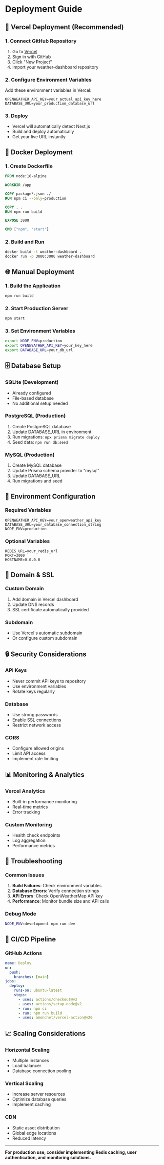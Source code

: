 # Deployment Guide

## 🚀 Vercel Deployment (Recommended)

### 1. Connect GitHub Repository
1. Go to [Vercel](https://vercel.com)
2. Sign in with GitHub
3. Click "New Project"
4. Import your weather-dashboard repository

### 2. Configure Environment Variables
Add these environment variables in Vercel:
```
OPENWEATHER_API_KEY=your_actual_api_key_here
DATABASE_URL=your_production_database_url
```

### 3. Deploy
- Vercel will automatically detect Next.js
- Build and deploy automatically
- Get your live URL instantly

## 🐳 Docker Deployment

### 1. Create Dockerfile
```dockerfile
FROM node:18-alpine

WORKDIR /app

COPY package*.json ./
RUN npm ci --only=production

COPY . .
RUN npm run build

EXPOSE 3000

CMD ["npm", "start"]
```

### 2. Build and Run
```bash
docker build -t weather-dashboard .
docker run -p 3000:3000 weather-dashboard
```

## 🌐 Manual Deployment

### 1. Build the Application
```bash
npm run build
```

### 2. Start Production Server
```bash
npm start
```

### 3. Set Environment Variables
```bash
export NODE_ENV=production
export OPENWEATHER_API_KEY=your_key_here
export DATABASE_URL=your_db_url
```

## 🗄️ Database Setup

### SQLite (Development)
- Already configured
- File-based database
- No additional setup needed

### PostgreSQL (Production)
1. Create PostgreSQL database
2. Update DATABASE_URL in environment
3. Run migrations: `npx prisma migrate deploy`
4. Seed data: `npm run db:seed`

### MySQL (Production)
1. Create MySQL database
2. Update Prisma schema provider to "mysql"
3. Update DATABASE_URL
4. Run migrations and seed

## 🔧 Environment Configuration

### Required Variables
```env
OPENWEATHER_API_KEY=your_openweather_api_key
DATABASE_URL=your_database_connection_string
NODE_ENV=production
```

### Optional Variables
```env
REDIS_URL=your_redis_url
PORT=3000
HOSTNAME=0.0.0.0
```

## 📱 Domain & SSL

### Custom Domain
1. Add domain in Vercel dashboard
2. Update DNS records
3. SSL certificate automatically provided

### Subdomain
- Use Vercel's automatic subdomain
- Or configure custom subdomain

## 🔒 Security Considerations

### API Keys
- Never commit API keys to repository
- Use environment variables
- Rotate keys regularly

### Database
- Use strong passwords
- Enable SSL connections
- Restrict network access

### CORS
- Configure allowed origins
- Limit API access
- Implement rate limiting

## 📊 Monitoring & Analytics

### Vercel Analytics
- Built-in performance monitoring
- Real-time metrics
- Error tracking

### Custom Monitoring
- Health check endpoints
- Log aggregation
- Performance metrics

## 🚨 Troubleshooting

### Common Issues
1. **Build Failures**: Check environment variables
2. **Database Errors**: Verify connection strings
3. **API Errors**: Check OpenWeatherMap API key
4. **Performance**: Monitor bundle size and API calls

### Debug Mode
```bash
NODE_ENV=development npm run dev
```

## 🔄 CI/CD Pipeline

### GitHub Actions
```yaml
name: Deploy
on:
  push:
    branches: [main]
jobs:
  deploy:
    runs-on: ubuntu-latest
    steps:
      - uses: actions/checkout@v2
      - uses: actions/setup-node@v2
      - run: npm ci
      - run: npm run build
      - uses: amondnet/vercel-action@v20
```

## 📈 Scaling Considerations

### Horizontal Scaling
- Multiple instances
- Load balancer
- Database connection pooling

### Vertical Scaling
- Increase server resources
- Optimize database queries
- Implement caching

### CDN
- Static asset distribution
- Global edge locations
- Reduced latency

---

**For production use, consider implementing Redis caching, user authentication, and monitoring solutions.**
